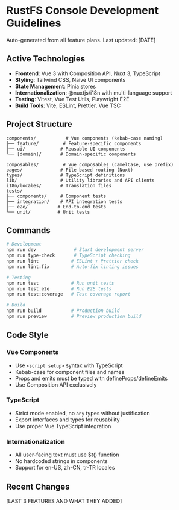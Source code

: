 # RustFS Console Development Guidelines

Auto-generated from all feature plans. Last updated: [DATE]

## Active Technologies

- **Frontend**: Vue 3 with Composition API, Nuxt 3, TypeScript
- **Styling**: Tailwind CSS, Naive UI components
- **State Management**: Pinia stores
- **Internationalization**: @nuxtjs/i18n with multi-language support
- **Testing**: Vitest, Vue Test Utils, Playwright E2E
- **Build Tools**: Vite, ESLint, Prettier, Vue TSC

## Project Structure

```
components/           # Vue components (kebab-case naming)
├── feature/         # Feature-specific components
├── ui/             # Reusable UI components
└── [domain]/       # Domain-specific components

composables/         # Vue composables (camelCase, use prefix)
pages/              # File-based routing (Nuxt)
types/              # TypeScript definitions
lib/                # Utility libraries and API clients
i18n/locales/       # Translation files
tests/
├── components/     # Component tests
├── integration/    # API integration tests
├── e2e/           # End-to-end tests
└── unit/          # Unit tests
```

## Commands

```bash
# Development
npm run dev              # Start development server
npm run type-check       # TypeScript checking
npm run lint            # ESLint + Prettier check
npm run lint:fix        # Auto-fix linting issues

# Testing
npm run test            # Run unit tests
npm run test:e2e        # Run E2E tests
npm run test:coverage   # Test coverage report

# Build
npm run build           # Production build
npm run preview         # Preview production build
```

## Code Style

### Vue Components

- Use `<script setup>` syntax with TypeScript
- Kebab-case for component files and names
- Props and emits must be typed with defineProps/defineEmits
- Use Composition API exclusively

### TypeScript

- Strict mode enabled, no `any` types without justification
- Export interfaces and types for reusability
- Use proper Vue TypeScript integration

### Internationalization

- All user-facing text must use $t() function
- No hardcoded strings in components
- Support for en-US, zh-CN, tr-TR locales

## Recent Changes

[LAST 3 FEATURES AND WHAT THEY ADDED]

<!-- MANUAL ADDITIONS START -->
<!-- MANUAL ADDITIONS END -->
